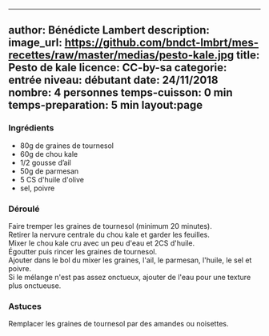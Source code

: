 
---
author: Bénédicte Lambert
description: 
image_url: https://github.com/bndct-lmbrt/mes-recettes/raw/master/medias/pesto-kale.jpg
title: Pesto de kale
licence: CC-by-sa
categorie: entrée
niveau: débutant
date: 24/11/2018
nombre: 4 personnes
temps-cuisson: 0 min
temps-preparation: 5 min
layout:page
---


### Ingrédients  

* 80g de graines de tournesol
* 60g de chou kale
* 1/2 gousse d’ail
* 50g de parmesan
* 5 CS d'huile d'olive
* sel, poivre


### Déroulé  

Faire tremper les graines de tournesol (minimum 20 minutes).  
Retirer la nervure centrale du chou kale et garder les feuilles.     
Mixer le chou kale cru avec un peu d'eau et 2CS d'huile.   
Égoutter puis rincer les graines de tournesol.    
Ajouter dans le bol du mixer les graines, l'ail, le parmesan, l'huile, le sel et poivre.    
Si le mélange n'est pas assez onctueux, ajouter de l'eau pour une texture plus onctueuse.    


### Astuces

Remplacer les graines de tournesol par des amandes ou noisettes.  